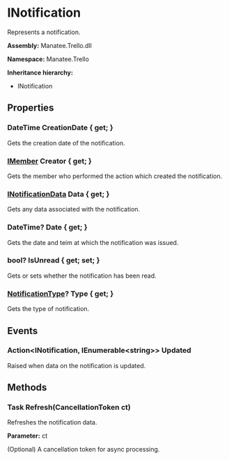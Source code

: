 # INotification

Represents a notification.

**Assembly:** Manatee.Trello.dll

**Namespace:** Manatee.Trello

**Inheritance hierarchy:**

- INotification

## Properties

### DateTime CreationDate { get; }

Gets the creation date of the notification.

### [IMember](IMember#imember) Creator { get; }

Gets the member who performed the action which created the notification.

### [INotificationData](INotificationData#inotificationdata) Data { get; }

Gets any data associated with the notification.

### DateTime? Date { get; }

Gets the date and teim at which the notification was issued.

### bool? IsUnread { get; set; }

Gets or sets whether the notification has been read.

### [NotificationType](NotificationType#notificationtype)? Type { get; }

Gets the type of notification.

## Events

### Action&lt;INotification, IEnumerable&lt;string&gt;&gt; Updated

Raised when data on the notification is updated.

## Methods

### Task Refresh(CancellationToken ct)

Refreshes the notification data.

**Parameter:** ct

(Optional) A cancellation token for async processing.

